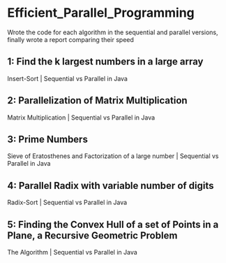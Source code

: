# Efficient_Parallel_Programming
Wrote the code for each algorithm in the sequential and parallel versions, finally wrote a report comparing their speed
## 1: Find the k largest numbers in a large array
Insert-Sort | Sequential vs Parallel in Java
## 2: Parallelization of Matrix Multiplication
Matrix Multiplication | Sequential vs Parallel in Java
## 3: Prime Numbers
Sieve of Eratosthenes and Factorization of a large number | Sequential vs Parallel in Java
## 4: Parallel Radix with variable number of digits
Radix-Sort | Sequential vs Parallel in Java
## 5: Finding the Convex Hull of a set of Points in a Plane, a Recursive Geometric Problem
The Algorithm | Sequential vs Parallel in Java

